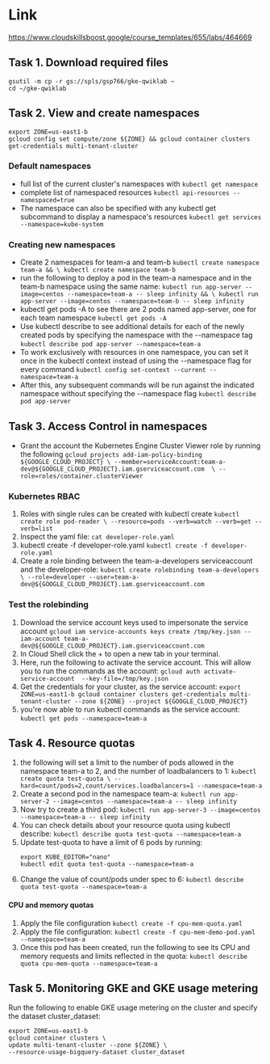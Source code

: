 # Link
https://www.cloudskillsboost.google/course_templates/655/labs/464669

## Task 1. Download required files
```
gsutil -m cp -r gs://spls/gsp766/gke-qwiklab ~
cd ~/gke-qwiklab
```

## Task 2. View and create namespaces
```
export ZONE=us-east1-b
gcloud config set compute/zone ${ZONE} && gcloud container clusters get-credentials multi-tenant-cluster
```

### Default namespaces
- full list of the current cluster's namespaces with
`kubectl get namespace`
- complete list of namespaced resources
`kubectl api-resources --namespaced=true`
- The namespace can also be specified with any kubectl get subcommand to display a namespace's resources
`kubectl get services --namespace=kube-system`

### Creating new namespaces
- Create 2 namespaces for team-a and team-b
`kubectl create namespace team-a && \
  kubectl create namespace team-b`
- run the following to deploy a pod in the team-a namespace and in the team-b namespace using the same name:
`kubectl run app-server --image=centos --namespace=team-a -- sleep infinity && \
  kubectl run app-server --image=centos --namespace=team-b -- sleep infinity`
- kubectl get pods -A to see there are 2 pods named app-server, one for each team namespace
`kubectl get pods -A`
- Use kubectl describe to see additional details for each of the newly created pods by specifying the namespace with the --namespace tag
`kubectl describe pod app-server --namespace=team-a`
- To work exclusively with resources in one namespace, you can set it once in the kubectl context instead of using the --namespace flag for every command
`kubectl config set-context --current --namespace=team-a`
- After this, any subsequent commands will be run against the indicated namespace without specifying the --namespace flag
`kubectl describe pod app-server`

## Task 3. Access Control in namespaces
- Grant the account the Kubernetes Engine Cluster Viewer role by running the following
`gcloud projects add-iam-policy-binding ${GOOGLE_CLOUD_PROJECT} \
  --member=serviceAccount:team-a-dev@${GOOGLE_CLOUD_PROJECT}.iam.gserviceaccount.com  \
  --role=roles/container.clusterViewer`

### Kubernetes RBAC
1. Roles with single rules can be created with kubectl create
`kubectl create role pod-reader \
   --resource=pods --verb=watch --verb=get --verb=list`
2. Inspect the yaml file:
`cat developer-role.yaml`
3. kubectl create -f developer-role.yaml
`kubectl create -f developer-role.yaml`
4. Create a role binding between the team-a-developers serviceaccount and the developer-role:
`kubectl create rolebinding team-a-developers \
   --role=developer --user=team-a-dev@${GOOGLE_CLOUD_PROJECT}.iam.gserviceaccount.com`

### Test the rolebinding
1. Download the service account keys used to impersonate the service account
`gcloud iam service-accounts keys create /tmp/key.json --iam-account team-a-dev@${GOOGLE_CLOUD_PROJECT}.iam.gserviceaccount.com`
2. In Cloud Shell click the + to open a new tab in your terminal.
3. Here, run the following to activate the service account. This will allow you to run the commands as the account:
`gcloud auth activate-service-account  --key-file=/tmp/key.json`
4. Get the credentials for your cluster, as the service account:
`export ZONE=us-east1-b
   gcloud container clusters get-credentials multi-tenant-cluster --zone ${ZONE} --project ${GOOGLE_CLOUD_PROJECT}`
5. you're now able to run kubectl commands as the service account:
`kubectl get pods --namespace=team-a`

## Task 4. Resource quotas
1. the following will set a limit to the number of pods allowed in the namespace team-a to 2, and the number of loadbalancers to 1:
`kubectl create quota test-quota \
   --hard=count/pods=2,count/services.loadbalancers=1 --namespace=team-a`
2. Create a second pod in the namespace team-a:
`kubectl run app-server-2 --image=centos --namespace=team-a -- sleep infinity`
3. Now try to create a third pod:
`kubectl run app-server-3 --image=centos --namespace=team-a -- sleep infinity`
4. You can check details about your resource quota using kubectl describe:
   `kubectl describe quota test-quota --namespace=team-a`
5. Update test-quota to have a limit of 6 pods by running:
   ```
   export KUBE_EDITOR="nano"
   kubectl edit quota test-quota --namespace=team-a
   ```
6. Change the value of count/pods under spec to 6:
 `kubectl describe quota test-quota --namespace=team-a`

#### CPU and memory quotas
1. Apply the file configuration
`kubectl create -f cpu-mem-quota.yaml`
2. Apply the file configuration:
   `kubectl create -f cpu-mem-demo-pod.yaml --namespace=team-a`
3. Once this pod has been created, run the following to see its CPU and memory requests and limits reflected in the quota:
   `kubectl describe quota cpu-mem-quota --namespace=team-a`

## Task 5. Monitoring GKE and GKE usage metering
Run the following to enable GKE usage metering on the cluster and specify the dataset cluster_dataset:
```
export ZONE=us-east1-b
gcloud container clusters \
update multi-tenant-cluster --zone ${ZONE} \
--resource-usage-bigquery-dataset cluster_dataset
```
